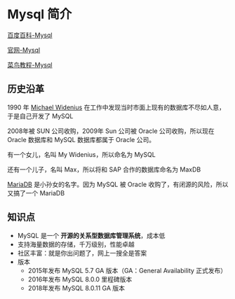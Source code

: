 # Mysql 简介

[百度百科-Mysql](https://baike.baidu.com/item/mySQL/471251?fr=aladdin)

[官网-Mysql](https://www.mysql.com/)

[菜鸟教程-Mysql](https://www.runoob.com/mysql/mysql-tutorial.html)



## 历史沿革

1990 年 [Michael Widenius](https://baike.baidu.com/item/Michael%20Widenius/5446947?fr=aladdin)  在工作中发现当时市面上现有的数据库不尽如人意，于是自己开发了 MySQL

2008年被 SUN 公司收购，2009年 Sun 公司被 Oracle 公司收购，所以现在 Oracle 数据库和 MySQL 数据库都属于 Oracle 公司。

有一个女儿，名叫 My Widenius，所以命名为 MySQL

还有一个儿子，名叫 Max，所以将和 SAP 合作的数据库命名为 MaxDB

[MariaDB](https://baike.baidu.com/item/mariaDB/6466119?fr=aladdin) 是小孙女的名字。因为 MySQL 被 Oracle 收购了，有闭源的风险，所以又搞了一个 MariaDB



## 知识点

- MySQL 是一个 **开源的关系型数据库管理系统**，成本低
- 支持海量数据的存储，千万级别，性能卓越
- 社区丰富：就是你出问题了，网上一搜全是答案
- 版本
	- 2015年发布 MySQL 5.7 GA 版本（GA：General Availability 正式发布）
	- 2016年发布 MySQL 8.0.0 里程碑版本
	- 2018年发布 MySQL 8.0.11 GA 版本
